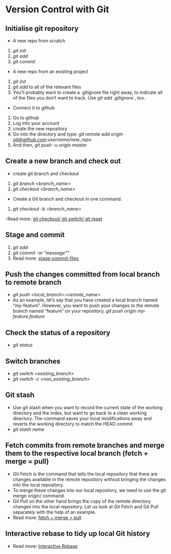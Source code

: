 # Version Control with Git

## Initialise git repository
- A new repo from scratch
1. *git init*
2. *git add*
3. *git commit*

- A new repo from an existing project
1. *git init*
2. *git add* to all of the relevant files
3. You’ll probably want to create a .gitignore file right away, to indicate all of the files you don’t want to track. 
   Use *git add .gitignore* , too.

- Connect it to github
1. Go to github
2. Log into your account
3. create the new repository 
4. Go into the directory and type: *git remote add origin git@github.com:username/new_repo*
5.  And then, *git push -u origin master*


## Create a new branch and check out
- create git branch and checkout
1. *git branch <branch_name>*
2. *git checkout <branch_name>*

- Create a Git branch and checkout in one command:
1. *git checkout -b <branch_name>*

-Read more: [git checkout/ git switch/ git reset](https://stackoverflow.com/questions/57265785/whats-the-difference-between-git-switch-and-git-checkout-branch)


## Stage and commit 
1. *git add*
2. *git commit -m "message""*
3. Read more: [stage-commit-files](https://www.nobledesktop.com/learn/git/stage-commit-files)


## Push the changes committed from local branch to remote branch
- *git push <remote> <local_branch>:<remote_name>*
- As an example, let’s say that you have created a local branch named “my-feature”. 
  However, you want to push your changes to the remote branch named “feature” on your repository.
   *git push origin my-feature:feature*

## Check the status of a repository
- *git status*

## Switch branches
- *git switch <existing_branch>*
- *git switch -c <non_existing_branch>*


## Git stash
- Use git stash when you want to record the current state of the working directory and the index, 
  but want to go back to a clean working directory. The command saves your local modifications away and reverts the 
  working directory to match the HEAD commit.
- *git stash name*

## Fetch commits from remote branches and merge them to the respective local branch (fetch + merge = pull)
- Git Fetch is the command that tells the local repository that there are changes available in the remote repository without 
  bringing the changes into the local repository. 
- To merge these changes into our local repository, we need to use the git merge origin/<branch name> command.
- Git Pull on the other hand brings the copy of the remote directory changes 
  into the local repository. Let us look at Git Fetch and Git Pull separately with the help of an example.
- Read more: [fetch + merge = pull](https://www.geeksforgeeks.org/git-difference-between-git-fetch-and-git-pull/)

## Interactive rebase to tidy up local Git history
- Read more: [Interactive Rebase](https://medium.com/@catalinaturlea/clean-git-history-a-step-by-step-guide-eefc0ad8696d)